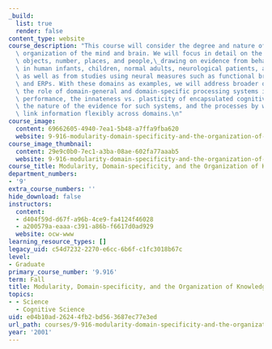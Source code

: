 ```yaml
---
_build:
  list: true
  render: false
content_type: website
course_description: "This course will consider the degree and nature of the modular\
  \ organization of the mind and brain. We will focus in detail on the domains of\
  \ objects, number, places, and people,\_drawing on evidence from behavioral studies\
  \ in human infants, children, normal adults, neurological patients, and animals,\
  \ as well as from studies using neural measures such as functional brain imaging\
  \ and ERPs. With these domains as examples, we will address broader questions about\
  \ the role of domain-general and domain-specific processing systems in mature human\
  \ performance, the innateness vs. plasticity of encapsulated cognitive systems,\
  \ the nature of the evidence for such systems, and the processes by which people\
  \ link information flexibly across domains.\n"
course_image:
  content: 69662605-4940-7ea1-5b48-a7ffa9fba620
  website: 9-916-modularity-domain-specificity-and-the-organization-of-knowledge-fall-2001
course_image_thumbnail:
  content: 29e9c0b0-7ec1-a3ba-08ae-602fa77aaab5
  website: 9-916-modularity-domain-specificity-and-the-organization-of-knowledge-fall-2001
course_title: Modularity, Domain-specificity, and the Organization of Knowledge
department_numbers:
- '9'
extra_course_numbers: ''
hide_download: false
instructors:
  content:
  - d404f59d-d67f-a96b-4ce9-fa4124f46028
  - a200579a-eaaa-c391-a86b-f6617d0ad929
  website: ocw-www
learning_resource_types: []
legacy_uid: c54d7232-2270-e6cc-6b6f-c1fc3018b67c
level:
- Graduate
primary_course_number: '9.916'
term: Fall
title: Modularity, Domain-specificity, and the Organization of Knowledge
topics:
- - Science
  - Cognitive Science
uid: e04b10ad-2624-4fb2-bd56-3687ec77e3ed
url_path: courses/9-916-modularity-domain-specificity-and-the-organization-of-knowledge-fall-2001
year: '2001'
---
```

